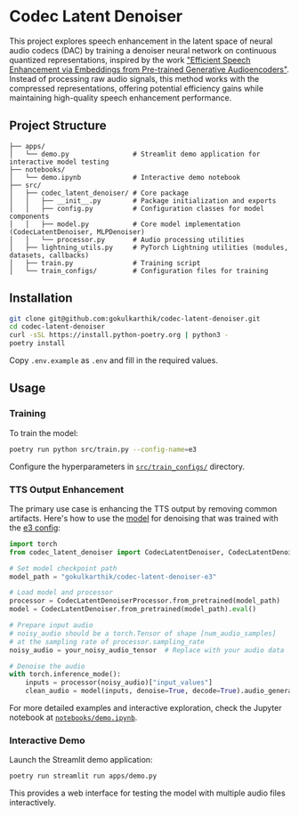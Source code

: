 # Codec Latent Denoiser

This project explores speech enhancement in the latent space of neural audio codecs (DAC) by training a denoiser neural network on continuous quantized representations, inspired by the work ["Efficient Speech Enhancement via Embeddings from Pre-trained Generative Audioencoders"](https://arxiv.org/pdf/2506.11514). Instead of processing raw audio signals, this method works with the compressed representations, offering potential efficiency gains while maintaining high-quality speech enhancement performance.

## Project Structure

```
├── apps/
│   └── demo.py                # Streamlit demo application for interactive model testing
├── notebooks/
│   └── demo.ipynb             # Interactive demo notebook
├── src/
│   ├── codec_latent_denoiser/ # Core package
│   │   ├── __init__.py        # Package initialization and exports
│   │   ├── config.py          # Configuration classes for model components
│   │   ├── model.py           # Core model implementation (CodecLatentDenoiser, MLPDenoiser)
│   │   └── processor.py       # Audio processing utilities
│   ├── lightning_utils.py     # PyTorch Lightning utilities (modules, datasets, callbacks)
│   ├── train.py               # Training script
│   └── train_configs/         # Configuration files for training
```

## Installation

```bash
git clone git@github.com:gokulkarthik/codec-latent-denoiser.git
cd codec-latent-denoiser
curl -sSL https://install.python-poetry.org | python3 -
poetry install
```

Copy `.env.example` as `.env` and fill in the required values.

## Usage

### Training

To train the model:

```bash
poetry run python src/train.py --config-name=e3
```

Configure the hyperparameters in [`src/train_configs/`](./src/train_configs/) directory.

### TTS Output Enhancement

The primary use case is enhancing the TTS output by removing common artifacts. Here's how to use the [model](https://huggingface.co/gokulkarthik/codec-latent-denoiser-e3) for denoising that was trained with the [e3 config](./src/train_configs/e3.yaml):

```python
import torch
from codec_latent_denoiser import CodecLatentDenoiser, CodecLatentDenoiserProcessor

# Set model checkpoint path
model_path = "gokulkarthik/codec-latent-denoiser-e3"

# Load model and processor
processor = CodecLatentDenoiserProcessor.from_pretrained(model_path)
model = CodecLatentDenoiser.from_pretrained(model_path).eval()

# Prepare input audio
# noisy_audio should be a torch.Tensor of shape [num_audio_samples] 
# at the sampling rate of processor.sampling_rate
noisy_audio = your_noisy_audio_tensor  # Replace with your audio data

# Denoise the audio
with torch.inference_mode():
    inputs = processor(noisy_audio)["input_values"]
    clean_audio = model(inputs, denoise=True, decode=True).audio_generated[0][0]
```

For more detailed examples and interactive exploration, check the Jupyter notebook at [`notebooks/demo.ipynb`](./notebooks/demo.ipynb).

### Interactive Demo

Launch the Streamlit demo application:

```bash
poetry run streamlit run apps/demo.py
```

This provides a web interface for testing the model with multiple audio files interactively.